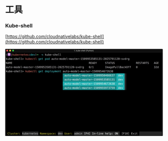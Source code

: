 # 工具

### Kube-shell

[https://github.com/cloudnativelabs/kube-shell](https://github.com/cloudnativelabs/kube-shell)

![](../.gitbook/assets/image%20%284%29.png)



